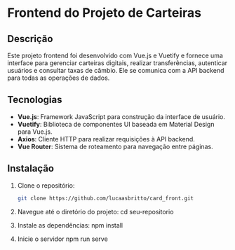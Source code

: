 # Frontend do Projeto de Carteiras

## Descrição

Este projeto frontend foi desenvolvido com Vue.js e Vuetify e fornece uma interface para gerenciar carteiras digitais, realizar transferências, autenticar usuários e consultar taxas de câmbio. Ele se comunica com a API backend para todas as operações de dados.

## Tecnologias

- **Vue.js**: Framework JavaScript para construção da interface de usuário.
- **Vuetify**: Biblioteca de componentes UI baseada em Material Design para Vue.js.
- **Axios**: Cliente HTTP para realizar requisições à API backend.
- **Vue Router**: Sistema de roteamento para navegação entre páginas.


## Instalação

1. Clone o repositório:
   ```bash
   git clone https://github.com/lucaasbritto/card_front.git


2. Navegue até o diretório do projeto:
    cd seu-repositorio

3. Instale as dependências:
    npm install

4. Inicie o servidor
    npm run serve